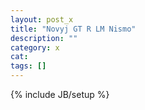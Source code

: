 ```yaml
---
layout: post_x
title: "Novyj GT R LM Nismo"
description: ""
category: x
cat: 
tags: []
---
```

{% include JB/setup %}
